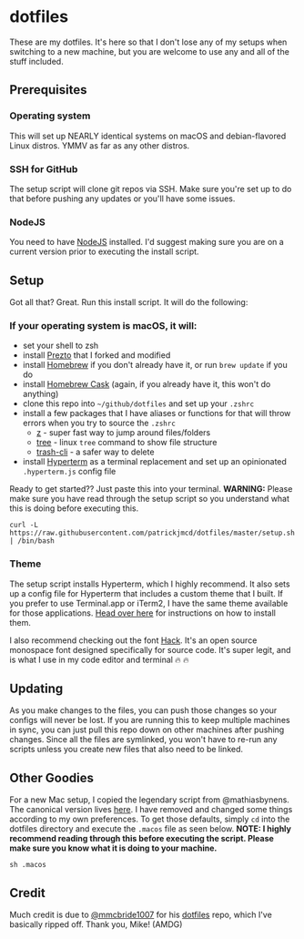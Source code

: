 # dotfiles

These are my dotfiles. It's here so that I don't lose any of my setups when switching to a new machine, but you are welcome to use any and all of the stuff included.

## Prerequisites

### Operating system

This will set up NEARLY identical systems on macOS and debian-flavored Linux distros. YMMV as far as any other distros.

### SSH for GitHub

The setup script will clone git repos via SSH. Make sure you're set up to do that before pushing any updates or you'll have some issues.

### NodeJS

You need to have [NodeJS](https://nodejs.org/en/download) installed. I'd suggest making sure you are on a current version prior to executing the install script.


## Setup

Got all that? Great. Run this install script. It will do the following:
### If your operating system is macOS, it will:
- set your shell to zsh
- install [Prezto](https://github.com/sorin-ionescu/prezto) that I forked and modified
- install [Homebrew](http://brew.sh) if you don't already have it, or run `brew update` if you do
- install [Homebrew Cask](https://caskroom.github.io/) (again, if you already have it, this won't do anything)
- clone this repo into  `~/github/dotfiles` and set up your `.zshrc`
- install a few packages that I have aliases or functions for that will throw errors when you try to source the `.zshrc`
  - [z](http://github.com/rupa/z) - super fast way to jump around files/folders
  - [tree](http://brewformulas.org/tree) - linux `tree` command to show file structure
  - [trash-cli](http://github.com/sindresorhus/trash-cli) - a safer way to delete
- install [Hyperterm](https://hyperterm.org) as a terminal replacement and set up an opinionated `.hyperterm.js` config file

Ready to get started?? Just paste this into your terminal. **WARNING:** Please make sure you have read through the setup script so you understand what this is doing before executing this.

```
curl -L https://raw.githubusercontent.com/patrickjmcd/dotfiles/master/setup.sh | /bin/bash
```

### Theme

The setup script installs Hyperterm, which I highly recommend. It also sets up a config file for Hyperterm that includes a custom theme that I built. If you prefer to use Terminal.app or iTerm2, I have the same theme available for those applications. [Head over here](http://github.com/mmcbride1007/electron-terminal-colors) for instructions on how to install them.

I also recommend checking out the font [Hack](http://sourcefoundry.org/hack/). It's an open source monospace font designed specifically for source code. It's super legit, and is what I use in my code editor and terminal :fire: :fire:

## Updating

As you make changes to the files, you can push those changes so your configs will never be lost. If you are running this to keep multiple machines in sync, you can just pull this repo down on other machines after pushing changes. Since all the files are symlinked, you won't have to re-run any scripts unless you create new files that also need to be linked.

## Other Goodies

For a new Mac setup, I copied the legendary script from @mathiasbynens. The canonical version lives [here](). I have removed and changed some things according to my own preferences. To get those defaults, simply `cd` into the dotfiles directory and execute the `.macos` file as seen below. **NOTE: I highly recommend reading through this before executing the script. Please make sure you know what it is doing to your machine.**

```
sh .macos
```

## Credit

Much credit is due to [@mmcbride1007](https://github.com/mmcbride1007) for his [dotfiles](https://github.com/mmcbride1007/dotfiles) repo, which I've basically ripped off. Thank you, Mike! (AMDG)

